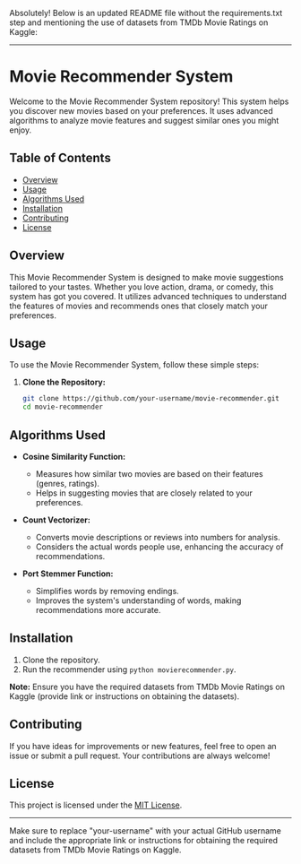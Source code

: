 Absolutely! Below is an updated README file without the requirements.txt step and mentioning the use of datasets from TMDb Movie Ratings on Kaggle:

---

# Movie Recommender System

Welcome to the Movie Recommender System repository! This system helps you discover new movies based on your preferences. It uses advanced algorithms to analyze movie features and suggest similar ones you might enjoy.

## Table of Contents

- [Overview](#overview)
- [Usage](#usage)
- [Algorithms Used](#algorithms-used)
- [Installation](#installation)
- [Contributing](#contributing)
- [License](#license)

## Overview

This Movie Recommender System is designed to make movie suggestions tailored to your tastes. Whether you love action, drama, or comedy, this system has got you covered. It utilizes advanced techniques to understand the features of movies and recommends ones that closely match your preferences.

## Usage

To use the Movie Recommender System, follow these simple steps:

1. **Clone the Repository:**
   ```bash
   git clone https://github.com/your-username/movie-recommender.git
   cd movie-recommender
   ```


## Algorithms Used

- **Cosine Similarity Function:**
  - Measures how similar two movies are based on their features (genres, ratings).
  - Helps in suggesting movies that are closely related to your preferences.

- **Count Vectorizer:**
  - Converts movie descriptions or reviews into numbers for analysis.
  - Considers the actual words people use, enhancing the accuracy of recommendations.

- **Port Stemmer Function:**
  - Simplifies words by removing endings.
  - Improves the system's understanding of words, making recommendations more accurate.

## Installation

1. Clone the repository.
2. Run the recommender using `python movierecommender.py`.

**Note:** Ensure you have the required datasets from TMDb Movie Ratings on Kaggle (provide link or instructions on obtaining the datasets).

## Contributing

If you have ideas for improvements or new features, feel free to open an issue or submit a pull request. Your contributions are always welcome!

## License

This project is licensed under the [MIT License](LICENSE).

---

Make sure to replace "your-username" with your actual GitHub username and include the appropriate link or instructions for obtaining the required datasets from TMDb Movie Ratings on Kaggle.
